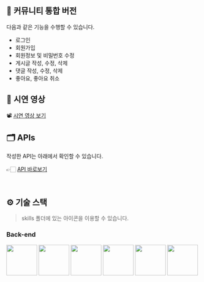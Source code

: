 
## 📝 커뮤니티 통합 버전

다음과 같은 기능을 수행할 수 있습니다.
- 로그인
- 회원가입
- 회원정보 및 비밀번호 수정
- 게시글 작성, 수정, 삭제
- 댓글 작성, 수정, 삭제
- 좋아요, 좋아요 취소

## 🎥 시연 영상

📽️ [시연 영상 보기](./video.mov)

## 🗂️ APIs
작성한 API는 아래에서 확인할 수 있습니다.

👉🏻 [API 바로보기](/backend/APIs.md)


<br />

## ⚙ 기술 스택
> skills 폴더에 있는 아이콘을 이용할 수 있습니다.
### Back-end
<div>
<img src="https://github.com/yewon-Noh/readme-template/blob/main/skills/Java.png?raw=true" width="80">
<img src="https://github.com/yewon-Noh/readme-template/blob/main/skills/SpringBoot.png?raw=true" width="80">
<img src="https://github.com/yewon-Noh/readme-template/blob/main/skills/SpringSecurity.png?raw=true" width="80">
<img src="https://github.com/yewon-Noh/readme-template/blob/main/skills/SpringDataJPA.png?raw=true" width="80">
<img src="https://github.com/yewon-Noh/readme-template/blob/main/skills/Mysql.png?raw=true" width="80">
<img src="https://github.com/yewon-Noh/readme-template/blob/main/skills/Thymeleaf.png?raw=true" width="80">
</div>


<br />

